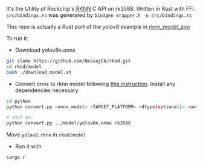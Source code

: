 It's the Utility of Rockchip's [RKNN](https://github.com/airockchip/rknn-toolkit2) C API on rk3588.
Written in Rust with FFI.
`src/bindings.rs` was generated by 
`bindgen wrapper.h -o src/bindings.rs`

This repo is actually a Rust port of the yolov8 example in [rknn_model_zoo](https://github.com/airockchip/rknn_model_zoo/blob/main/examples/yolov8/cpp/main.cc)

To run it:

- Download yolov8n.onnx
```bash
git clone https://github.com/NessajCN/rkod.git
cd rkod/model
bash ./download_model.sh
```

- Convert onnx to rknn model following [this instruction](https://github.com/airockchip/rknn_model_zoo/blob/main/examples/yolov8/README.md#4-convert-to-rknn). Install any dependencies necessary.

```bash
cd python
python convert.py <onnx_model> <TARGET_PLATFORM> <dtype(optional)> <output_rknn_path(optional)>

# such as: 
python convert.py ../model/yolov8n.onnx rk3588
```
Move `yolov8.rknn` in `rkod/model`

- Run it with
```bash
cargo r
```